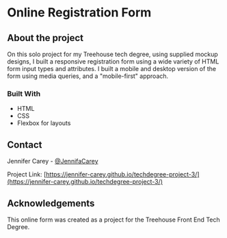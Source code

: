 # Online Registration Form

## About the project

On this solo project for my Treehouse tech degree, using supplied mockup designs, I built a responsive registration form using a wide variety of HTML form input types and attributes. I built a mobile and desktop version of the form using media queries, and a "mobile-first" approach.

### Built With

- HTML
- CSS
- Flexbox for layouts

## Contact

Jennifer Carey - [@JennifaCarey](https://twitter.com/JennifaCarey)

Project Link: [https://jennifer-carey.github.io/techdegree-project-3/](https://jennifer-carey.github.io/techdegree-project-3/)

## Acknowledgements

This online form was created as a project for the Treehouse Front End Tech Degree.
